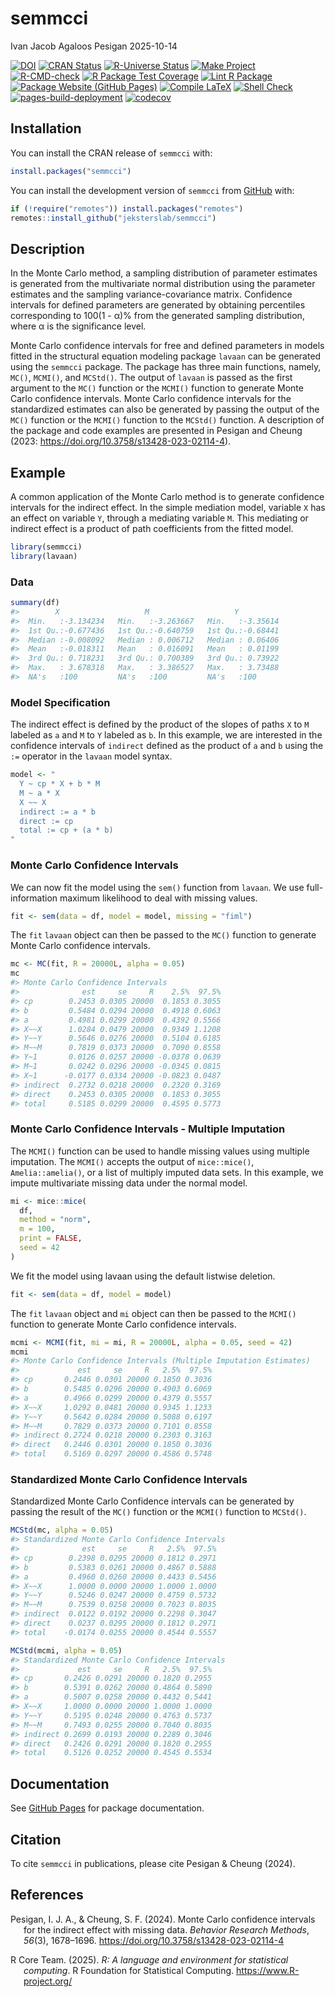 semmcci
================
Ivan Jacob Agaloos Pesigan
2025-10-14

<!-- README.md is generated from .setup/readme/README.Rmd. Please edit that file -->

<!-- badges: start -->

[![DOI](https://zenodo.org/badge/DOI/10.3758/s13428-023-02114-4.svg)](https://doi.org/10.3758/s13428-023-02114-4)
[![CRAN
Status](https://www.r-pkg.org/badges/version/semmcci)](https://cran.r-project.org/package=semmcci)
[![R-Universe
Status](https://jeksterslab.r-universe.dev/badges/semmcci)](https://jeksterslab.r-universe.dev/semmcci)
[![Make
Project](https://github.com/jeksterslab/semmcci/actions/workflows/make.yml/badge.svg)](https://github.com/jeksterslab/semmcci/actions/workflows/make.yml)
[![R-CMD-check](https://github.com/jeksterslab/semmcci/actions/workflows/check-full.yml/badge.svg)](https://github.com/jeksterslab/semmcci/actions/workflows/check-full.yml)
[![R Package Test
Coverage](https://github.com/jeksterslab/semmcci/actions/workflows/test-coverage.yml/badge.svg)](https://github.com/jeksterslab/semmcci/actions/workflows/test-coverage.yml)
[![Lint R
Package](https://github.com/jeksterslab/semmcci/actions/workflows/lint.yml/badge.svg)](https://github.com/jeksterslab/semmcci/actions/workflows/lint.yml)
[![Package Website (GitHub
Pages)](https://github.com/jeksterslab/semmcci/actions/workflows/pkgdown-gh-pages.yml/badge.svg)](https://github.com/jeksterslab/semmcci/actions/workflows/pkgdown-gh-pages.yml)
[![Compile
LaTeX](https://github.com/jeksterslab/semmcci/actions/workflows/latex.yml/badge.svg)](https://github.com/jeksterslab/semmcci/actions/workflows/latex.yml)
[![Shell
Check](https://github.com/jeksterslab/semmcci/actions/workflows/shellcheck.yml/badge.svg)](https://github.com/jeksterslab/semmcci/actions/workflows/shellcheck.yml)
[![pages-build-deployment](https://github.com/jeksterslab/semmcci/actions/workflows/pages/pages-build-deployment/badge.svg)](https://github.com/jeksterslab/semmcci/actions/workflows/pages/pages-build-deployment)
[![codecov](https://codecov.io/gh/jeksterslab/semmcci/branch/main/graph/badge.svg?token=KVLUET3DJ6)](https://codecov.io/gh/jeksterslab/semmcci)
<!-- badges: end -->

## Installation

You can install the CRAN release of `semmcci` with:

``` r
install.packages("semmcci")
```

You can install the development version of `semmcci` from
[GitHub](https://github.com/jeksterslab/semmcci) with:

``` r
if (!require("remotes")) install.packages("remotes")
remotes::install_github("jeksterslab/semmcci")
```

## Description

In the Monte Carlo method, a sampling distribution of parameter
estimates is generated from the multivariate normal distribution using
the parameter estimates and the sampling variance-covariance matrix.
Confidence intervals for defined parameters are generated by obtaining
percentiles corresponding to 100(1 - α)% from the generated sampling
distribution, where α is the significance level.

Monte Carlo confidence intervals for free and defined parameters in
models fitted in the structural equation modeling package `lavaan` can
be generated using the `semmcci` package. The package has three main
functions, namely, `MC()`, `MCMI()`, and `MCStd()`. The output of
`lavaan` is passed as the first argument to the `MC()` function or the
`MCMI()` function to generate Monte Carlo confidence intervals. Monte
Carlo confidence intervals for the standardized estimates can also be
generated by passing the output of the `MC()` function or the `MCMI()`
function to the `MCStd()` function. A description of the package and
code examples are presented in Pesigan and Cheung (2023:
<https://doi.org/10.3758/s13428-023-02114-4>).

## Example

A common application of the Monte Carlo method is to generate confidence
intervals for the indirect effect. In the simple mediation model,
variable `X` has an effect on variable `Y`, through a mediating variable
`M`. This mediating or indirect effect is a product of path coefficients
from the fitted model.

``` r
library(semmcci)
library(lavaan)
```

### Data

``` r
summary(df)
#>        X                   M                   Y           
#>  Min.   :-3.134234   Min.   :-3.263667   Min.   :-3.35614  
#>  1st Qu.:-0.677436   1st Qu.:-0.640759   1st Qu.:-0.68441  
#>  Median :-0.008092   Median : 0.006712   Median : 0.06406  
#>  Mean   :-0.018311   Mean   : 0.016091   Mean   : 0.01199  
#>  3rd Qu.: 0.718231   3rd Qu.: 0.700389   3rd Qu.: 0.73922  
#>  Max.   : 3.678318   Max.   : 3.386527   Max.   : 3.73488  
#>  NA's   :100         NA's   :100         NA's   :100
```

### Model Specification

The indirect effect is defined by the product of the slopes of paths `X`
to `M` labeled as `a` and `M` to `Y` labeled as `b`. In this example, we
are interested in the confidence intervals of `indirect` defined as the
product of `a` and `b` using the `:=` operator in the `lavaan` model
syntax.

``` r
model <- "
  Y ~ cp * X + b * M
  M ~ a * X
  X ~~ X
  indirect := a * b
  direct := cp
  total := cp + (a * b)
"
```

### Monte Carlo Confidence Intervals

We can now fit the model using the `sem()` function from `lavaan`. We
use full-information maximum likelihood to deal with missing values.

``` r
fit <- sem(data = df, model = model, missing = "fiml")
```

The `fit` `lavaan` object can then be passed to the `MC()` function to
generate Monte Carlo confidence intervals.

``` r
mc <- MC(fit, R = 20000L, alpha = 0.05)
mc
#> Monte Carlo Confidence Intervals
#>              est     se     R    2.5%  97.5%
#> cp        0.2453 0.0305 20000  0.1853 0.3055
#> b         0.5484 0.0294 20000  0.4918 0.6063
#> a         0.4981 0.0299 20000  0.4392 0.5566
#> X~~X      1.0284 0.0479 20000  0.9349 1.1208
#> Y~~Y      0.5646 0.0276 20000  0.5104 0.6185
#> M~~M      0.7819 0.0373 20000  0.7090 0.8558
#> Y~1       0.0126 0.0257 20000 -0.0378 0.0639
#> M~1       0.0242 0.0296 20000 -0.0345 0.0815
#> X~1      -0.0177 0.0334 20000 -0.0823 0.0487
#> indirect  0.2732 0.0218 20000  0.2320 0.3169
#> direct    0.2453 0.0305 20000  0.1853 0.3055
#> total     0.5185 0.0299 20000  0.4595 0.5773
```

### Monte Carlo Confidence Intervals - Multiple Imputation

The `MCMI()` function can be used to handle missing values using
multiple imputation. The `MCMI()` accepts the output of `mice::mice()`,
`Amelia::amelia()`, or a list of multiply imputed data sets. In this
example, we impute multivariate missing data under the normal model.

``` r
mi <- mice::mice(
  df,
  method = "norm",
  m = 100,
  print = FALSE,
  seed = 42
)
```

We fit the model using lavaan using the default listwise deletion.

``` r
fit <- sem(data = df, model = model)
```

The `fit` `lavaan` object and `mi` object can then be passed to the
`MCMI()` function to generate Monte Carlo confidence intervals.

``` r
mcmi <- MCMI(fit, mi = mi, R = 20000L, alpha = 0.05, seed = 42)
mcmi
#> Monte Carlo Confidence Intervals (Multiple Imputation Estimates)
#>             est     se     R   2.5%  97.5%
#> cp       0.2446 0.0301 20000 0.1850 0.3036
#> b        0.5485 0.0296 20000 0.4903 0.6069
#> a        0.4966 0.0299 20000 0.4379 0.5557
#> X~~X     1.0292 0.0481 20000 0.9345 1.1233
#> Y~~Y     0.5642 0.0284 20000 0.5088 0.6197
#> M~~M     0.7829 0.0373 20000 0.7101 0.8558
#> indirect 0.2724 0.0218 20000 0.2303 0.3163
#> direct   0.2446 0.0301 20000 0.1850 0.3036
#> total    0.5169 0.0297 20000 0.4586 0.5748
```

### Standardized Monte Carlo Confidence Intervals

Standardized Monte Carlo Confidence intervals can be generated by
passing the result of the `MC()` function or the `MCMI()` function to
`MCStd()`.

``` r
MCStd(mc, alpha = 0.05)
#> Standardized Monte Carlo Confidence Intervals
#>              est     se     R   2.5%  97.5%
#> cp        0.2398 0.0295 20000 0.1812 0.2971
#> b         0.5383 0.0261 20000 0.4867 0.5888
#> a         0.4960 0.0260 20000 0.4433 0.5456
#> X~~X      1.0000 0.0000 20000 1.0000 1.0000
#> Y~~Y      0.5246 0.0247 20000 0.4759 0.5732
#> M~~M      0.7539 0.0258 20000 0.7023 0.8035
#> indirect  0.0122 0.0192 20000 0.2298 0.3047
#> direct    0.0237 0.0295 20000 0.1812 0.2971
#> total    -0.0174 0.0255 20000 0.4544 0.5557
```

``` r
MCStd(mcmi, alpha = 0.05)
#> Standardized Monte Carlo Confidence Intervals
#>             est     se     R   2.5%  97.5%
#> cp       0.2426 0.0291 20000 0.1820 0.2955
#> b        0.5391 0.0262 20000 0.4864 0.5890
#> a        0.5007 0.0258 20000 0.4432 0.5441
#> X~~X     1.0000 0.0000 20000 1.0000 1.0000
#> Y~~Y     0.5195 0.0248 20000 0.4763 0.5737
#> M~~M     0.7493 0.0255 20000 0.7040 0.8035
#> indirect 0.2699 0.0193 20000 0.2289 0.3046
#> direct   0.2426 0.0291 20000 0.1820 0.2955
#> total    0.5126 0.0252 20000 0.4545 0.5534
```

## Documentation

See [GitHub Pages](https://jeksterslab.github.io/semmcci/index.html) for
package documentation.

## Citation

To cite `semmcci` in publications, please cite Pesigan & Cheung (2024).

## References

<div id="refs" class="references csl-bib-body hanging-indent"
entry-spacing="0" line-spacing="2">

<div id="ref-Pesigan-Cheung-2024" class="csl-entry">

Pesigan, I. J. A., & Cheung, S. F. (2024). Monte Carlo confidence
intervals for the indirect effect with missing data. *Behavior Research
Methods*, *56*(3), 1678–1696.
<https://doi.org/10.3758/s13428-023-02114-4>

</div>

<div id="ref-RCoreTeam-2025" class="csl-entry">

R Core Team. (2025). *R: A language and environment for statistical
computing*. R Foundation for Statistical Computing.
<https://www.R-project.org/>

</div>

</div>

